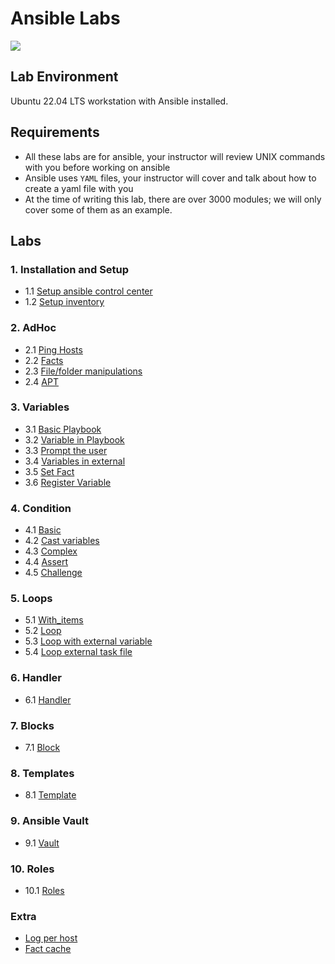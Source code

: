 # Ansible Labs

![](https://upload.wikimedia.org/wikipedia/commons/thumb/2/24/Ansible_logo.svg/200px-Ansible_logo.svg.png)

## Lab Environment

Ubuntu 22.04 LTS workstation with Ansible installed.

## Requirements

- All these labs are for ansible, your instructor will review UNIX commands with you before working on ansible
- Ansible uses `YAML` files, your instructor will cover and talk about how to create a yaml file with you
- At the time of writing this lab, there are over 3000 modules; we will only cover some of them as an example.

## Labs

### 1. Installation and Setup

- 1.1 [Setup ansible control center](setup/Install-Ansible.md)
- 1.2 [Setup inventory](setup/Configure-Inventory.md)

### 2. AdHoc

- 2.1 [Ping Hosts](adhoc/ping.md)
- 2.2 [Facts](adhoc/facts.md)
- 2.3 [File/folder manipulations](adhoc/file.md)
- 2.4 [APT](adhoc/apt.md)

### 3. Variables

- 3.1 [Basic Playbook](basic/readme.md)
- 3.2 [Variable in Playbook](variable/vars/readme.md)
- 3.3 [Prompt the user](loop/with_items/item_iteration.yml)
- 3.4 [Variables in external](loop/with_items/item_iteration.yml)
- 3.5 [Set Fact](variable/set_fact/readme.md)
- 3.6 [Register Variable](variable/register/readme.md)

### 4. Condition

- 4.1 [Basic](condition/basic/readme.md)
- 4.2 [Cast variables](condition/cast/readme.md)
- 4.3 [Complex](condition/complex/readme.md)
- 4.4 [Assert](condition/assert/readme.md)
- 4.5 [Challenge](condition/challenge/readme.md)

### 5. Loops

- 5.1 [With_items](loop/with_items/item_iteration.yml)
- 5.2 [Loop](loop/loop/readme.md)
- 5.3 [Loop with external variable](loop/loop_var/readme.md)
- 5.4 [Loop external task file](loop/loop_task/readme.md)

### 6. Handler

- 6.1 [Handler](handler/readme.md)

### 7. Blocks

- 7.1 [Block](block/simple/readme.md)

### 8. Templates

- 8.1 [Template](template/basic/readme.md)

### 9. Ansible Vault

- 9.1 [Vault](vault/readme.md)

### 10. Roles

- 10.1 [Roles](role/readme.md)

### Extra

- [Log per host](extra/log_per_host/readme.md)
- [Fact cache](extra/fact_cache/readme.md)

